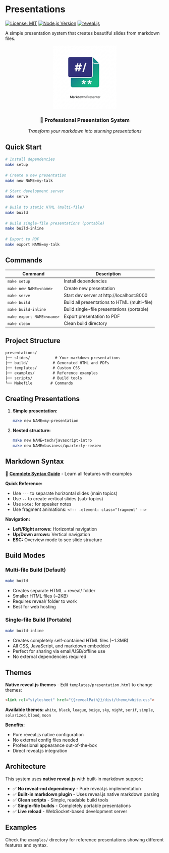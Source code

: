 # Presentations

[![License: MIT](https://img.shields.io/badge/License-MIT-yellow.svg)](https://opensource.org/licenses/MIT)
[![Node.js Version](https://img.shields.io/badge/node-%3E%3D%2016-brightgreen)](https://nodejs.org/)
[![reveal.js](https://img.shields.io/badge/reveal.js-5.0-ff69b4)](https://revealjs.com/)

A simple presentation system that creates beautiful slides from markdown files.

<div align="center">
  <img src="./public/images/markdown-presenter.jpeg" alt="Presentations Logo" width="200"/>

  <h3>🚀 Professional Presentation System</h3>
  <p><em>Transform your markdown into stunning presentations</em></p>
</div>

## Quick Start

```bash
# Install dependencies
make setup

# Create a new presentation
make new NAME=my-talk

# Start development server
make serve

# Build to static HTML (multi-file)
make build

# Build single-file presentations (portable)
make build-inline

# Export to PDF
make export NAME=my-talk
```

## Commands

| Command                   | Description                                  |
| ------------------------- | -------------------------------------------- |
| `make setup`              | Install dependencies                         |
| `make new NAME=<name>`    | Create new presentation                      |
| `make serve`              | Start dev server at http://localhost:8000    |
| `make build`              | Build all presentations to HTML (multi-file) |
| `make build-inline`       | Build single-file presentations (portable)   |
| `make export NAME=<name>` | Export presentation to PDF                   |
| `make clean`              | Clean build directory                        |

## Project Structure

```
presentations/
├── slides/           # Your markdown presentations
├── build/           # Generated HTML and PDFs
├── templates/       # Custom CSS
├── examples/        # Reference examples
├── scripts/         # Build tools
└── Makefile        # Commands
```

## Creating Presentations

1. **Simple presentation:**
   ```bash
   make new NAME=my-presentation
   ```

2. **Nested structure:**
   ```bash
   make new NAME=tech/javascript-intro
   make new NAME=business/quarterly-review
   ```

## Markdown Syntax

📖 **[Complete Syntax Guide](./examples/educational/reveal-syntax-guide.md)** - Learn all features with examples

**Quick Reference:**
- Use `---` to separate horizontal slides (main topics)
- Use `--` to create vertical slides (sub-topics)
- Use `Note:` for speaker notes
- Use fragment animations: `<!-- .element: class="fragment" -->`

**Navigation:**
- **Left/Right arrows:** Horizontal navigation
- **Up/Down arrows:** Vertical navigation
- **ESC:** Overview mode to see slide structure

## Build Modes

### Multi-file Build (Default)
```bash
make build
```
- Creates separate HTML + reveal/ folder
- Smaller HTML files (~2KB)
- Requires reveal/ folder to work
- Best for web hosting

### Single-file Build (Portable)
```bash
make build-inline
```
- Creates completely self-contained HTML files (~1.3MB)
- All CSS, JavaScript, and markdown embedded
- Perfect for sharing via email/USB/offline use
- No external dependencies required

## Themes

**Native reveal.js themes** - Edit `templates/presentation.html` to change themes:

```html
<link rel="stylesheet" href="{{revealPath}}/dist/theme/white.css">
```

**Available themes:** `white`, `black`, `league`, `beige`, `sky`, `night`, `serif`, `simple`, `solarized`, `blood`, `moon`

**Benefits:**
- Pure reveal.js native configuration
- No external config files needed
- Professional appearance out-of-the-box
- Direct reveal.js integration

## Architecture

This system uses **native reveal.js** with built-in markdown support:

- ✅ **No reveal-md dependency** - Pure reveal.js implementation
- ✅ **Built-in markdown plugin** - Uses reveal.js native markdown parsing
- ✅ **Clean scripts** - Simple, readable build tools
- ✅ **Single-file builds** - Completely portable presentations
- ✅ **Live reload** - WebSocket-based development server

## Examples

Check the `examples/` directory for reference presentations showing different features and syntax.
